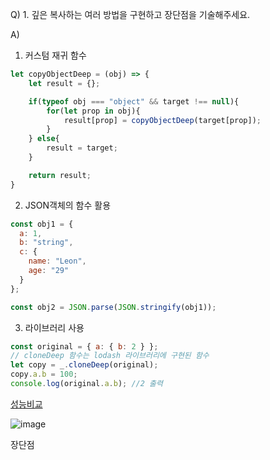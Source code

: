 Q) 1. 깊은 복사하는 여러 방법을 구현하고 장단점을 기술해주세요.

A) 
1. 커스텀 재귀 함수
```javascript
let copyObjectDeep = (obj) => {
    let result = {};

    if(typeof obj === "object" && target !== null){
        for(let prop in obj){
            result[prop] = copyObjectDeep(target[prop]);
        }
    } else{
        result = target;
    }

    return result;
}
```

2. JSON객체의 함수 활용
```javascript
const obj1 = {
  a: 1,
  b: "string",
  c: {
    name: "Leon",
    age: "29"
  }
};

const obj2 = JSON.parse(JSON.stringify(obj1));
```

3. 라이브러리 사용
```javascript
const original = { a: { b: 2 } };
// cloneDeep 함수는 lodash 라이브러리에 구현된 함수
let copy = _.cloneDeep(original);
copy.a.b = 100;
console.log(original.a.b); //2 출력
```

[성능비교](http://jsben.ch/2KRm3)

![image](https://user-images.githubusercontent.com/15838144/168521653-7a3fc8fb-fe87-47e7-a82a-eb996dd100eb.png)

장단점





